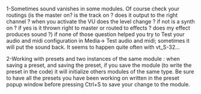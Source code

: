 1-Sometimes sound vanishes in some modules. Of course check your routings (is the master on? is the track on ? does it output to the right channel ? when you activate the VU does the level change ? if not is a synth on ? if yes is it thrown right to master or routed to effects ? does my effect produces sound ?) if none of those question helped you try to Test your audio and midi configuration in Media-> Test audio and midi; sometimes it will put the sound back. It seems to happen quite often with vt\_S-32...

2-Working with presets and two instances of the same module : when saving a preset, and saving the preset, if you save the module (to write the preset in the code) it will initialize others modules of the same type. Be sure to have all the presets you have been working on written in the preset popup window before pressing Ctrl+S to save your change to the module.